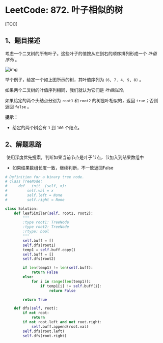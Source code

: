 # LeetCode: 872. 叶子相似的树

[TOC]



## 1、题目描述



考虑一个二叉树的所有叶子。这些叶子的值按从左到右的顺序排列形成一个 *叶值序列* 。

![img](http://px3chmx10.bkt.clouddn.com/notebook/2019-09-19-083203.png)

举个例子，给定一个如上图所示的树，其叶值序列为 `(6, 7, 4, 9, 8)` 。

如果两个二叉树的叶值序列相同，我们就认为它们是 *叶相似的*。

如果给定的两个头结点分别为 `root1` 和 `root2` 的树是叶相似的，返回 `true`；否则返回 `false` 。

 

**提示：**

- 给定的两个树会有 `1` 到 `100` 个结点。





## 2、解题思路

​	使用深度优先搜索，判断如果当前节点是叶子节点，节加入到结果数组中

- 如果结果数组长度一致，继续判断，不一致返回False



```python
# Definition for a binary tree node.
# class TreeNode:
#     def __init__(self, x):
#         self.val = x
#         self.left = None
#         self.right = None

class Solution:
    def leafSimilar(self, root1, root2):
        """
        :type root1: TreeNode
        :type root2: TreeNode
        :rtype: bool
        """
        self.buff = []
        self.dfs(root1)
        temp1 = self.buff.copy()
        self.buff = []
        self.dfs(root2)

        if len(temp1) != len(self.buff):
            return False
        else:
            for i in range(len(temp1)):
                if temp1[i] != self.buff[i]:
                    return False

        return True

    def dfs(self, root):
        if not root:
            return
        if not root.left and not root.right:
            self.buff.append(root.val)
        self.dfs(root.left)
        self.dfs(root.right)
```

